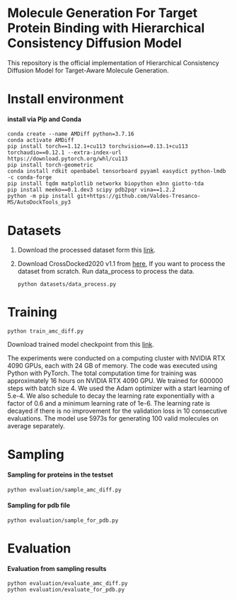 # Molecule Generation For Target Protein Binding with Hierarchical Consistency Diffusion Model

This repository is the official implementation of Hierarchical Consistency Diffusion Model for Target-Aware Molecule Generation.

# Install environment

####  install via Pip and Conda

```
conda create --name AMDiff python=3.7.16
conda activate AMDiff
pip install torch==1.12.1+cu113 torchvision==0.13.1+cu113 torchaudio==0.12.1 --extra-index-url https://download.pytorch.org/whl/cu113
pip install torch-geometric
conda install rdkit openbabel tensorboard pyyaml easydict python-lmdb -c conda-forge
pip install tqdm matplotlib networkx biopython e3nn giotto-tda
pip install meeko==0.1.dev3 scipy pdb2pqr vina==1.2.2 
python -m pip install git+https://github.com/Valdes-Tresanco-MS/AutoDockTools_py3
```

# Datasets

1. Download the processed dataset form this [link](https://drive.google.com/file/d/1kjp3uLft4t6M62HgSAakiT7BnkQaSRvf/view?usp=sharing).

2. Download CrossDocked2020 v1.1 from [here](https://bits.csb.pitt.edu/files/crossdock2020/), If you want to process the dataset from scratch. Run data_process to process the data.

   ```
   python datasets/data_process.py
   ```

# Training

```
python train_amc_diff.py
```

Download trained model checkpoint from this [link](https://drive.google.com/drive/folders/12Xqnm-7YDqfglkCYzdjRHdAcGlt3YYh_?usp=sharing).

The experiments were conducted on a computing cluster with NVIDIA RTX 4090 GPUs, each with 24 GB of memory. The code was executed using Python with PyTorch. The total computation time for training was approximately 16 hours on NVIDIA RTX 4090 GPU. We trained for 600000 steps with batch size 4. We used the Adam optimizer with a start learning of 5.e-4. We also schedule to decay the learning rate exponentially with a factor of 0.6 and a minimum learning rate of 1e-6. The learning rate is decayed if there is no improvement for the validation loss in 10 consecutive evaluations. The model use 5973s for generating 100 valid molecules on average separately.


# Sampling

#### Sampling for proteins in the testset

```
python evaluation/sample_amc_diff.py
```

#### Sampling for pdb file

```
python evaluation/sample_for_pdb.py
```

# Evaluation

#### Evaluation from sampling results

```
python evaluation/evaluate_amc_diff.py
python evaluation/evaluate_for_pdb.py
```


